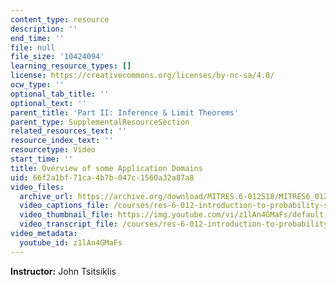 ```yaml
---
content_type: resource
description: ''
end_time: ''
file: null
file_size: '10424094'
learning_resource_types: []
license: https://creativecommons.org/licenses/by-nc-sa/4.0/
ocw_type: ''
optional_tab_title: ''
optional_text: ''
parent_title: 'Part II: Inference & Limit Theorems'
parent_type: SupplementalResourceSection
related_resources_text: ''
resource_index_text: ''
resourcetype: Video
start_time: ''
title: Overview of some Application Domains
uid: 66f2a1bf-71ca-4b7b-047c-1560a32a87a8
video_files:
  archive_url: https://archive.org/download/MITRES.6-012S18/MITRES6_012S18_L14-02_300k.mp4
  video_captions_file: /courses/res-6-012-introduction-to-probability-spring-2018/7364fccdf9ad55e19054309e8877a598_z1lAn4GMaFs.vtt
  video_thumbnail_file: https://img.youtube.com/vi/z1lAn4GMaFs/default.jpg
  video_transcript_file: /courses/res-6-012-introduction-to-probability-spring-2018/a136008c7a81516278ec22341c105754_z1lAn4GMaFs.pdf
video_metadata:
  youtube_id: z1lAn4GMaFs
---
```


**Instructor:** John Tsitsiklis

